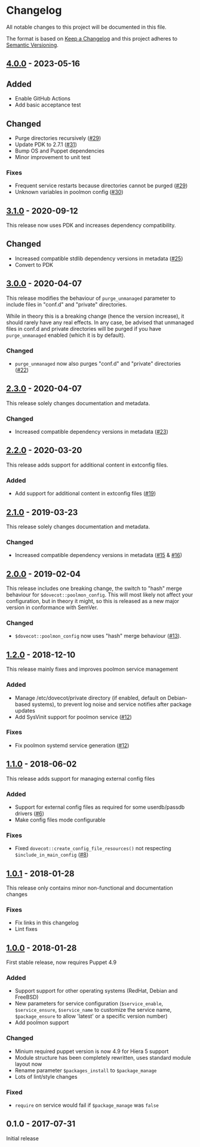 # Changelog
All notable changes to this project will be documented in this file.

The format is based on [Keep a Changelog](http://keepachangelog.com/en/1.0.0/)
and this project adheres to [Semantic Versioning](http://semver.org/spec/v2.0.0.html).

## [4.0.0] - 2023-05-16

## Added
- Enable GitHub Actions
- Add basic acceptance test

## Changed
- Purge directories recursively ([#29])
- Update PDK to 2.7.1 ([#31])
- Bump OS and Puppet dependencies
- Minor improvement to unit test

### Fixes
- Frequent service restarts because directories cannot be purged ([#29])
- Unknown variables in poolmon config ([#30])

## [3.1.0] - 2020-09-12
This release now uses PDK and increases dependency compatibility.

## Changed
- Increased compatible stdlib dependency versions in metadata ([#25])
- Convert to PDK

## [3.0.0] - 2020-04-07
This release modifies the behaviour of `purge_unmanaged` parameter to include
files in "conf.d" and "private" directories.

While in theory this is a breaking change (hence the version increase), it
should rarely have any real effects. In any case, be advised that unmanaged
files in conf.d and private directories will be purged if you have
`purge_unmanaged` enabled (which it is by default).

### Changed
- `purge_unmanaged` now also purges "conf.d" and "private" directories ([#22])

## [2.3.0] - 2020-04-07
This release solely changes documentation and metadata.

### Changed
- Increased compatible dependency versions in metadata ([#23])

## [2.2.0] - 2020-03-20
This release adds support for additional content in extconfig files.

### Added
- Add support for additional content in extconfig files ([#19])

## [2.1.0] - 2019-03-23
This release solely changes documentation and metadata.

### Changed
- Increased compatible dependency versions in metadata ([#15] & [#16])

## [2.0.0] - 2019-02-04
This release includes one breaking change, the switch to "hash" merge behaviour
for `$dovecot::poolmon_config`. This will most likely not affect your
configuration, but in theory it might, so this is released as a new major
version in conformance with SemVer.

### Changed
- `$dovecot::poolmon_config` now uses "hash" merge behaviour ([#13]).

## [1.2.0] - 2018-12-10
This release mainly fixes and improves poolmon service management

### Added
- Manage /etc/dovecot/private directory (if enabled, default on Debian-based systems),
  to prevent log noise and service notifies after package updates
- Add SysVinit support for poolmon service ([#12])

### Fixes
- Fix poolmon systemd service generation ([#12])

## [1.1.0] - 2018-06-02
This release adds support for managing external config files

### Added
- Support for external config files as required for some userdb/passdb drivers ([#6])
- Make config files mode configurable

### Fixes
- Fixed `dovecot::create_config_file_resources()` not respecting `$include_in_main_config` ([#8])

## [1.0.1] - 2018-01-28
This release only contains minor non-functional and documentation changes

### Fixes
- Fix links in this changelog
- Lint fixes

## [1.0.0] - 2018-01-28
First stable release, now requires Puppet 4.9

### Added
- Support support for other operating systems (RedHat, Debian and FreeBSD)
- New parameters for service configuration (`$service_enable`, `$service_ensure`,
  `$service_name` to customize the service name, `$package_ensure` to allow 'latest' or 
  a specific version number)
- Add poolmon support

### Changed
- Minium required puppet version is now 4.9 for Hiera 5 support
- Module structure has been completely rewritten, uses standard module layout now
- Rename parameter `$packages_install` to `$package_manage`
- Lots of lint/style changes

### Fixed
- `require` on service would fail if `$package_manage` was `false`

## 0.1.0 - 2017-07-31
Initial release

[Unreleased]: https://github.com/markt-de/puppet-dovecot/compare/v4.0.0...HEAD
[4.0.0]: https://github.com/markt-de/puppet-dovecot/compare/v3.1.0...v4.0.0
[3.1.0]: https://github.com/markt-de/puppet-dovecot/compare/v3.0.0...v3.1.0
[3.0.0]: https://github.com/markt-de/puppet-dovecot/compare/v2.3.0...v3.0.0
[2.3.0]: https://github.com/markt-de/puppet-dovecot/compare/v2.2.0...v2.3.0
[2.2.0]: https://github.com/markt-de/puppet-dovecot/compare/v2.1.0...v2.2.0
[2.1.0]: https://github.com/markt-de/puppet-dovecot/compare/v2.0.0...v2.1.0
[2.0.0]: https://github.com/markt-de/puppet-dovecot/compare/v1.2.0...v2.0.0
[1.2.0]: https://github.com/markt-de/puppet-dovecot/compare/v1.1.0...v1.2.0
[1.1.0]: https://github.com/markt-de/puppet-dovecot/compare/v1.0.1...v1.1.0
[1.0.1]: https://github.com/markt-de/puppet-dovecot/compare/v1.0.0...v1.0.1
[1.0.0]: https://github.com/markt-de/puppet-dovecot/compare/v0.1.0...v1.0.0
[#31]: https://github.com/markt-de/puppet-dovecot/pull/31
[#30]: https://github.com/markt-de/puppet-dovecot/pull/30
[#29]: https://github.com/markt-de/puppet-dovecot/pull/29
[#25]: https://github.com/markt-de/puppet-dovecot/pull/25
[#23]: https://github.com/markt-de/puppet-dovecot/pull/23
[#22]: https://github.com/markt-de/puppet-dovecot/pull/22
[#19]: https://github.com/markt-de/puppet-dovecot/issues/19
[#16]: https://github.com/markt-de/puppet-dovecot/issues/16
[#15]: https://github.com/markt-de/puppet-dovecot/pull/15
[#13]: https://github.com/markt-de/puppet-dovecot/pull/13
[#12]: https://github.com/markt-de/puppet-dovecot/pull/12
[#8]: https://github.com/markt-de/puppet-dovecot/issues/8
[#6]: https://github.com/markt-de/puppet-dovecot/issues/6
